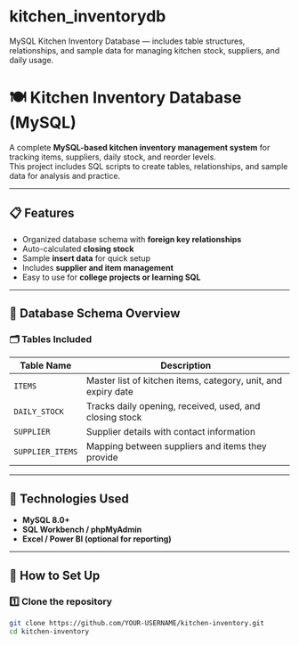 # kitchen_inventorydb
MySQL Kitchen Inventory Database — includes table structures, relationships, and sample data for managing kitchen stock, suppliers, and daily usage.
# 🍽️ Kitchen Inventory Database (MySQL)

A complete **MySQL-based kitchen inventory management system** for tracking items, suppliers, daily stock, and reorder levels.  
This project includes SQL scripts to create tables, relationships, and sample data for analysis and practice.

---

## 📋 Features
- Organized database schema with **foreign key relationships**
- Auto-calculated **closing stock**
- Sample **insert data** for quick setup
- Includes **supplier and item management**
- Easy to use for **college projects or learning SQL**

---

## 🧱 Database Schema Overview

### 🗂️ Tables Included
| Table Name | Description |
|-------------|--------------|
| `ITEMS` | Master list of kitchen items, category, unit, and expiry date |
| `DAILY_STOCK` | Tracks daily opening, received, used, and closing stock |
| `SUPPLIER` | Supplier details with contact information |
| `SUPPLIER_ITEMS` | Mapping between suppliers and items they provide |

---

## 🧰 Technologies Used
- **MySQL 8.0+**
- **SQL Workbench / phpMyAdmin**
- **Excel / Power BI (optional for reporting)**

---

## 🚀 How to Set Up

### 1️⃣ Clone the repository
```bash
git clone https://github.com/YOUR-USERNAME/kitchen-inventory.git
cd kitchen-inventory
